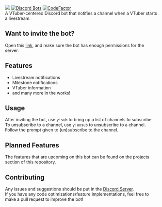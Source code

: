 ![](https://img.ezz.moe/0115/23-29-24.PNG)
[![Discord Bots](https://top.gg/api/widget/status/786108316865658890.svg?noavatar=true)](https://top.gg/bot/786108316865658890)
[![CodeFactor](https://www.codefactor.io/repository/github/programmingpleb/yagoo_bot/badge)](https://www.codefactor.io/repository/github/programmingpleb/yagoo_bot)  
A VTuber-centered Discord bot that notifies a channel when a VTuber starts a livestream.

## Want to invite the bot?
Open this [link](https://yagoo.ezz.moe/), and make sure the bot has enough permissions for the server.

## Features
- Livestream notifications
- Milestone notifications
- VTuber information
- and many more in the works!

## Usage
After inviting the bot, use `y!sub` to bring up a list of channels to subscribe.  
To unsubscribe to a channel, use `y!unsub` to unsubscribe to a channel.  
Follow the prompt given to (un)subscribe to the channel.

## Planned Features
The features that are upcoming on this bot can be found on the projects section of this repository.

## Contributing
Any issues and suggestions should be put in the [Discord Server](https://discord.gg/uNgnR5g8ZR).  
If you have any code optimizations/feature implementations, feel free to make a pull request to improve the bot!
